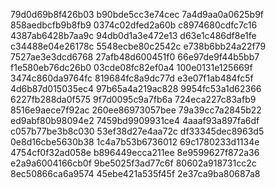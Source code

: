 79d0d69b8f426b03
b90bde5cc3e74cec
7a4d9aa0a0625b9f
858aedbcfb9b8fb9
0374c02dfed2a60b
c8974680cdfc7c16
4387ab6428b7aa9c
94db0d1a3e472e13
d63e1c486df8e1fe
c34488e04e26178c
5548ecbe80c2542c
e738b6bb24a22f79
7527ae3e3dcd6768
27afb48d600451f0
66e97de9f44b5bb7
f1e580eb76dc26b0
03cde08fc82ef0a4
100e0131e125669f
3474c860da9764fc
819684fc8a9dc77d
e3e07f1ab484fc5f
4d6b87d015035ec4
97b65a4a219ac828
9954fc53a1d62366
6227fb288da0f575
9f7d0095c9a7fb6a
724eca227c83afb9
8516e9aece7f92ac
260ee86973057bee
79a39cc7a2845b22
ed9abf80b98094e2
7459bd9909931ce4
4aaaf93a897fa6df
c057b77be3b8c030
53ef38d27e4aa72c
df33345dec8963d5
0e8d16cbe5630b38
1c4a7b53b6736012
69c1780233d1134e
4754cf0f32ad058e
b896449ecca211ee
8e9599627f872a36
e2a9a6004166cb0f
9be5025f3ad77c6f
80602a918731cc2c
8ec50866ca6a9574
45ebe421a535f45f
2e37ca9ba80687a8
